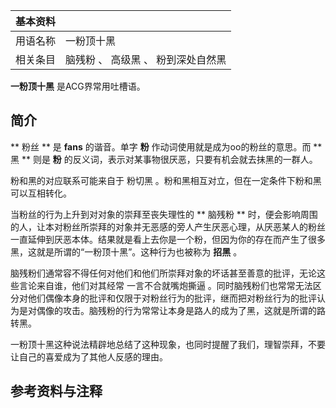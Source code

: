 |  **基本资料**  ||
|---|---|
|用语名称  |  一粉顶十黑   |
|相关条目  |  脑残粉  、  高级黑  、  粉到深处自然黑   |
  
**一粉顶十黑** 是ACG界常用吐槽语。

##  简介

** 粉丝  ** 是 **fans** 的谐音。单字 **粉** 作动词使用就是成为oo的粉丝的意思。而 ** 黑  ** 则是 **粉**
的反义词，表示对某事物很厌恶，只要有机会就去抹黑的一群人。

粉和黑的对应联系可能来自于  粉切黑  。粉和黑相互对立，但在一定条件下粉和黑可以互相转化。

当粉丝的行为上升到对对象的崇拜至丧失理性的 ** 脑残粉  **
时，便会影响周围的人，让本对粉丝所崇拜的对象并无恶感的旁人产生厌恶心理，从厌恶某人的粉丝一直延伸到厌恶本体。结果就是看上去你是一个粉，但因为你的存在而产生了很多黑，这就是所谓的“一粉顶十黑”。这种行为也被称为
**招黑** 。

脑残粉们通常容不得任何对他们和他们所崇拜对象的坏话甚至善意的批评，无论这些言论来自谁，他们对其经常  一言不合就嘴炮撕逼
。同时脑残粉们也常常无法区分对他们偶像本身的批评和仅限于对粉丝行为的批评，继而把对粉丝行为的批评认为是对偶像的攻击。脑残粉的行为常常让本身是路人的成为了黑，这就是所谓的路转黑。

一粉顶十黑这种说法精辟地总结了这种现象，也同时提醒了我们，理智崇拜，不要让自己的喜爱成为了其他人反感的理由。

##  参考资料与注释

